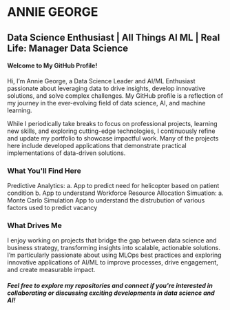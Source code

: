 # ANNIE GEORGE
## Data Science Enthusiast | All Things AI ML | Real Life: Manager Data Science
####                                    Welcome to My GitHub Profile!
Hi, I’m Annie George, a Data Science Leader and AI/ML Enthusiast passionate about leveraging data to drive insights, develop innovative solutions, and solve complex challenges. My GitHub profile is a reflection of my journey in the ever-evolving field of data science, AI, and machine learning.

While I periodically take breaks to focus on professional projects, learning new skills, and exploring cutting-edge technologies, I continuously refine and update my portfolio to showcase impactful work. Many of the projects here include developed applications that demonstrate practical implementations of data-driven solutions.

### What You'll Find Here
Predictive Analytics: 
a. App to predict need for helicopter based on patient condition
b. App to understand Workforce Resource Allocation
Simuation: 
a. Monte Carlo Simulation App to understand the distrubution of various factors used to predict vacancy

### What Drives Me
I enjoy working on projects that bridge the gap between data science and business strategy, transforming insights into scalable, actionable solutions. I’m particularly passionate about using MLOps best practices and exploring innovative applications of AI/ML to improve processes, drive engagement, and create measurable impact.

##### Feel free to explore my repositories and connect if you're interested in collaborating or discussing exciting developments in data science and AI!
